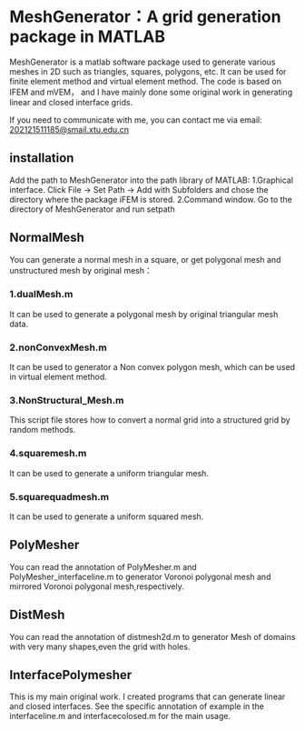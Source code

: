 # MeshGenerator：A grid generation package in MATLAB
MeshGenerator is a matlab software package used to generate various meshes in 2D such as triangles, squares, polygons, etc. It can be used for finite element method and virtual element method. The code is based on IFEM and mVEM， and I have mainly done some original work in generating linear and closed interface grids.

If you need to communicate with me, you can contact me via email: 202121511185@smail.xtu.edu.cn

## installation
Add the path to MeshGenerator into the path library of MATLAB:
  1.Graphical interface. Click File -> Set Path -> Add with Subfolders and chose the directory where the package iFEM is stored.
  2.Command window. Go to the directory of MeshGenerator and run setpath
  
## NormalMesh
  You can generate a normal mesh in a square, or get polygonal mesh and unstructured mesh by original mesh：
  ### 1.dualMesh.m
  It can be used to generate a polygonal mesh by original triangular mesh data.
  ### 2.nonConvexMesh.m
  It can be used to generator a Non convex polygon mesh, which can be used in virtual element method.
  ### 3.NonStructural_Mesh.m
  This script file stores how to convert a normal grid into a structured grid by random methods.
  ### 4.squaremesh.m
  It can be used to generate a uniform triangular mesh.
  ### 5.squarequadmesh.m
  It can be used to generate a uniform squared mesh.

## PolyMesher
  You can read the annotation of PolyMesher.m and PolyMesher_interfaceline.m to generator Voronoi polygonal mesh and mirrored Voronoi polygonal mesh,respectively.
  
## DistMesh
  You can read the annotation of distmesh2d.m to generator Mesh of domains with very many shapes,even the grid with holes.
  
## InterfacePolymesher
  This is my main original work. I created programs that can generate linear and closed interfaces. See the specific annotation of example in the interfaceline.m and interfacecolosed.m for the main usage.


